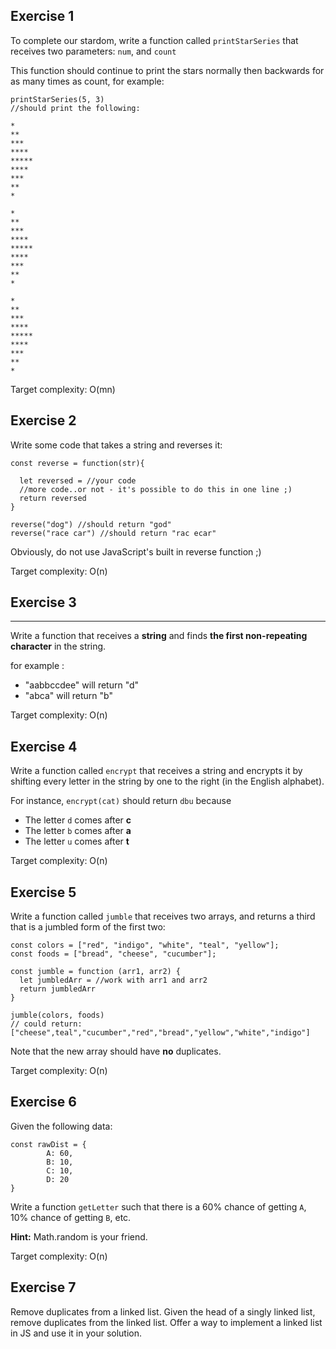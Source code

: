 ## Exercise 1
    
To complete our stardom, write a function called `printStarSeries` that receives two parameters: `num`, and `count`
    
This function should continue to print the stars normally then backwards for as many times as count, for example:
    
```
printStarSeries(5, 3)
//should print the following:
    
*
**
***
****
*****
****
***
**
*
    
*
**
***
****
*****
****
***
**
*
    
*
**
***
****
*****
****
***
**
*
```    
      
Target complexity: O(mn)
    
    
## Exercise 2

Write some code that takes a string and reverses it:
    
```
const reverse = function(str){
        
  let reversed = //your code
  //more code..or not - it's possible to do this in one line ;)
  return reversed
}
    
reverse("dog") //should return "god"
reverse("race car") //should return "rac ecar"
```    
      
Obviously, do not use JavaScript's built in reverse function ;)
    
Target complexity: O(n)
    
## Exercise 3

---

Write a function that receives a **string** and finds **the first non-repeating character** in the string.

for example :

- "aabbccdee" will return "d"
- "abca" will return "b"

    
Target complexity: O(n)
    
## Exercise 4
    
Write a function called `encrypt` that receives a string and encrypts it by shifting every letter in the string by one to the right (in the English alphabet).
    
For instance, `encrypt(cat)` should return `dbu` because
    
-   The letter `d` comes after **c**
-   The letter `b` comes after **a**
-   The letter `u` comes after **t**
    
Target complexity: O(n)


## Exercise 5

Write a function called `jumble` that receives two arrays, and returns a third that is a jumbled form of the first two:
    
```
const colors = ["red", "indigo", "white", "teal", "yellow"];
const foods = ["bread", "cheese", "cucumber"];
    
const jumble = function (arr1, arr2) {
  let jumbledArr = //work with arr1 and arr2
  return jumbledArr
}
    
jumble(colors, foods) 
// could return: ["cheese",teal","cucumber","red","bread","yellow","white","indigo"]
```
 
Note that the new array should have **no** duplicates.
    
Target complexity: O(n)
    

## Exercise 6
    

Given the following data:
    
```
const rawDist = {
        A: 60,
        B: 10,
        C: 10,
        D: 20
}
``` 
      
    
Write a function `getLetter` such that there is a 60% chance of getting `A`, 10% chance of getting `B`, etc.
         
    
**Hint:** Math.random is your friend.
    
Target complexity: O(n)

## Exercise 7

Remove duplicates from a linked list.
Given the head of a singly linked list,  remove duplicates from the linked list.
Offer a way to implement a linked list in JS and use it in your solution.
